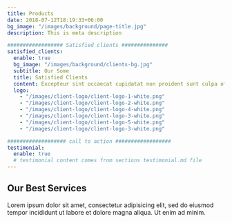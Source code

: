 ```yaml
---
title: Products
date: 2018-07-12T18:19:33+06:00
bg_image: "/images/background/page-title.jpg"
description: This is meta description

################## Satisfied clients ###############
satisfied_clients:
  enable: true
  bg_image: "/images/background/clients-bg.jpg"
  subtitle: Our Some
  title: Satisfied Clients
  content: Excepteur sint occaecat cupidatat non proident sunt culpa officia deserunt mollit anim id est laborum. Sed ut perspiciatis unde omnis. natus error sit voluptem accusantium doloremqu laudantium totam remaperiam eaque ipsa quae
  logo:
    - "/images/client-logo/client-logo-1-white.png"
    - "/images/client-logo/client-logo-2-white.png"
    - "/images/client-logo/client-logo-4-white.png"
    - "/images/client-logo/client-logo-3-white.png"
    - "/images/client-logo/client-logo-5-white.png"
    - "/images/client-logo/client-logo-3-white.png"

################### call to action ##################
testimonial:
  enable: true
  # testimonial content comes from sections testimonial.md file
---
```


## Our Best Services

Lorem ipsum dolor sit amet, consectetur adipisicing elit, sed do eiusmod tempor incididunt ut labore et dolore magna aliqua. Ut enim ad minim.
